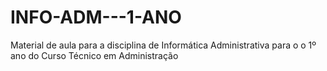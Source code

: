 # INFO-ADM---1-ANO
Material de aula para a disciplina de Informática Administrativa para o o 1º ano do Curso Técnico em Administração

